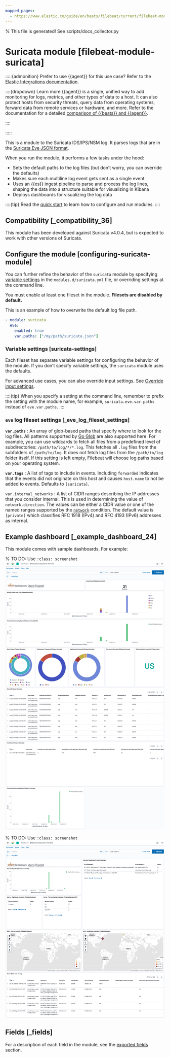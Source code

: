 ```yaml
---
mapped_pages:
  - https://www.elastic.co/guide/en/beats/filebeat/current/filebeat-module-suricata.html
---
```


% This file is generated! See scripts/docs_collector.py

# Suricata module [filebeat-module-suricata]

:::::{admonition} Prefer to use {{agent}} for this use case?
Refer to the [Elastic Integrations documentation](integration-docs://reference/suricata/index.md).

::::{dropdown} Learn more
{{agent}} is a single, unified way to add monitoring for logs, metrics, and other types of data to a host. It can also protect hosts from security threats, query data from operating systems, forward data from remote services or hardware, and more. Refer to the documentation for a detailed [comparison of {{beats}} and {{agent}}](docs-content://reference/fleet/index.md).

::::


:::::


This is a module to the Suricata IDS/IPS/NSM log. It parses logs that are in the [ Suricata Eve JSON format](https://suricata.readthedocs.io/en/latest/output/eve/eve-json-format.html).

When you run the module, it performs a few tasks under the hood:

* Sets the default paths to the log files (but don’t worry, you can override the defaults)
* Makes sure each multiline log event gets sent as a single event
* Uses an {{es}} ingest pipeline to parse and process the log lines, shaping the data into a structure suitable for visualizing in Kibana
* Deploys dashboards for visualizing the log data

::::{tip}
Read the [quick start](/reference/filebeat/filebeat-installation-configuration.md) to learn how to configure and run modules.
::::



## Compatibility [_compatibility_36]

This module has been developed against Suricata v4.0.4, but is expected to work with other versions of Suricata.


## Configure the module [configuring-suricata-module]

You can further refine the behavior of the `suricata` module by specifying [variable settings](#suricata-settings) in the `modules.d/suricata.yml` file, or overriding settings at the command line.

You must enable at least one fileset in the module. **Filesets are disabled by default.**

This is an example of how to overwrite the default log file path.

```yaml
- module: suricata
  eve:
    enabled: true
    var.paths: ["/my/path/suricata.json"]
```


### Variable settings [suricata-settings]

Each fileset has separate variable settings for configuring the behavior of the module. If you don’t specify variable settings, the `suricata` module uses the defaults.

For advanced use cases, you can also override input settings. See [Override input settings](/reference/filebeat/advanced-settings.md).

::::{tip}
When you specify a setting at the command line, remember to prefix the setting with the module name, for example, `suricata.eve.var.paths` instead of `eve.var.paths`.
::::



### `eve` log fileset settings [_eve_log_fileset_settings]

**`var.paths`**
:   An array of glob-based paths that specify where to look for the log files. All patterns supported by [Go Glob](https://golang.org/pkg/path/filepath/#Glob) are also supported here. For example, you can use wildcards to fetch all files from a predefined level of subdirectories: `/path/to/log/*/*.log`. This fetches all `.log` files from the subfolders of `/path/to/log`. It does not fetch log files from the `/path/to/log` folder itself. If this setting is left empty, Filebeat will choose log paths based on your operating system.

**`var.tags`**
:   A list of tags to include in events. Including `forwarded` indicates that the events did not originate on this host and causes `host.name` to not be added to events. Defaults to `[suricata]`.

`var.internal_networks`
:   A list of CIDR ranges describing the IP addresses that you consider internal. This is used in determining the value of `network.direction`. The values can be either a CIDR value or one of the named ranges supported by the [`network`](/reference/filebeat/defining-processors.md#condition-network) condition. The default value is `[private]` which classifies RFC 1918 (IPv4) and RFC 4193 (IPv6) addresses as internal.


## Example dashboard [_example_dashboard_24]

This module comes with sample dashboards. For example:

% TO DO: Use `:class: screenshot`
![filebeat suricata events](images/filebeat-suricata-events.png)

% TO DO: Use `:class: screenshot`
![filebeat suricata alerts](images/filebeat-suricata-alerts.png)

## Fields [_fields]

For a description of each field in the module, see the [exported fields](/reference/filebeat/exported-fields-suricata.md) section.
